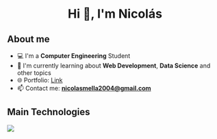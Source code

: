 <h1 align="center">Hi 👋, I'm Nicolás</h1>
<h2>About me</h2>

- 💻 I'm a **Computer Engineering** Student
- 🌱 I'm currently learning about **Web Development**, **Data Science** and other topics
- 🌐 Portfolio: [Link](https://nicomellaor.github.io/)
- 📫 Contact me: **nicolasmella2004@gmail.com**

<h2>Main Technologies</h2>
<p align="left">
  <a href="https://skillicons.dev">
    <img src="https://skillicons.dev/icons?i=python,js,react,fastapi,nodejs,androidstudio,kotlin,bootstrap,mui" />
  </a>
</p>
